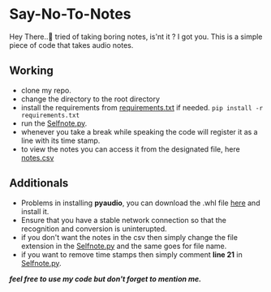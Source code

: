 # Say-No-To-Notes

Hey There..👋 tried of taking boring notes, is'nt it ? I got you.
This is a simple piece of code that takes audio notes.

## Working
* clone my repo. 
* change the directory to the root directory
* install the requirements from [requirements.txt](https://github.com/itsatulya/Say-No-To-Notes/blob/6cc9d6739c40d96f14ba0e604c2202431db1132f/requirements.txt) if needed. `pip install -r requirements.txt`
* run the [Selfnote.py](https://github.com/itsatulya/Say-No-To-Notes/blob/6cc9d6739c40d96f14ba0e604c2202431db1132f/Selfnotes.py).
* whenever you take a break while speaking the code will register it as a line with its time stamp.
* to view the notes you can access it from the designated file, here [notes.csv](https://github.com/itsatulya/Say-No-To-Notes/blob/6cc9d6739c40d96f14ba0e604c2202431db1132f/notes.csv)

## Additionals
* Problems in installing **pyaudio**, you can download the .whl file [here](https://www.lfd.uci.edu/~gohlke/pythonlibs/#pyaudio) and install it.
* Ensure that you have a stable network connection so that the recognition and conversion is uninterupted.
* if you don't want the notes in the csv then simply change the file extension in the [Selfnote.py](https://github.com/itsatulya/Say-No-To-Notes/blob/6cc9d6739c40d96f14ba0e604c2202431db1132f/Selfnotes.py) and the same goes for file name.
* if you want to remove time stamps then simply comment **line 21** in [Selfnote.py](https://github.com/itsatulya/Say-No-To-Notes/blob/6cc9d6739c40d96f14ba0e604c2202431db1132f/Selfnotes.py).

***feel free to use my code but don't forget to mention me.***
